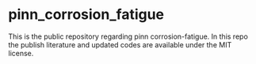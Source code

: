 # pinn_corrosion_fatigue

This is the public repository regarding pinn corrosion-fatigue. 
In this repo the publish literature and updated codes are available under the MIT license.
